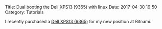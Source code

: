 Title: Dual booting the Dell XPS13 (9365) with linux
Date: 2017-04-30 19:50
Category: Tutorials

I recently purchased a [Dell XPS13 (9365)][dell-xps13] for my new position at Bitnami.

[dell-xps13]: http://www.dell.com/au/p/xps-13-9365-2-in-1-laptop/pd?oc=z511203au&model_id=xps-13-9365-2-in-1-laptop
